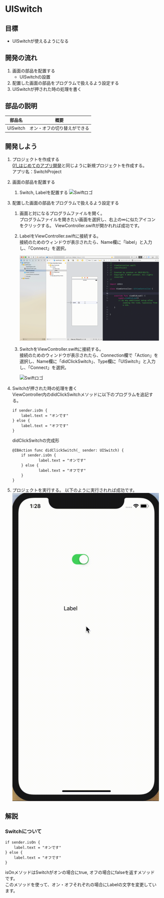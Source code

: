 # UISwitch

## 目標
- UISwitchが使えるようになる

## 開発の流れ

1. 画面の部品を配置する
	- UISwitchの設置
2. 配置した画面の部品をプログラムで扱えるよう設定する
3. UISwitchが押された時の処理を書く

## 部品の説明

|部品名|概要|
|---|---|
| UISwitch |オン・オフの切り替えができる|

## 開発しよう

1. プロジェクトを作成する  
	[01_はじめてのアプリ開発](../01_はじめてのアプリ開発.md)と同じように新規プロジェクトを作成する。  
	アプリ名：SwitchProject
	
2. 画面の部品を配置する
	1. Switch, Labelを配置する
		![Swiftロゴ](./img/place_switch.gif)

3. 配置した画面の部品をプログラムで扱えるよう設定する
	1. 画面と対になるプログラムファイルを開く。  
		プログラムファイルを開きたい画面を選択し、右上の∞に似たアイコンをクリックする。
		ViewController.swiftが開かれれば成功です。

	2. LabelをViewController.swiftに接続する。  
		接続のためのウィンドウが表示されたら、Name欄に「label」と入力し、「Connect」を選択。
		
		![Swiftロゴ](./img/connect_label.gif)

	3. SwitchをViewController.swiftに接続する。  
	接続のためのウィンドウが表示されたら、Connection欄で「Action」を選択し、Name欄に「didClickSwitch」、Type欄に「UISwitch」と入力し、「Connect」を選択。

		![Swiftロゴ](./img/connect_switch.gif)

4. Switchが押された時の処理を書く  
  ViewController内のdidClickSwitchメソッドに以下のプログラムを追記する。

	``` 
	if sender.isOn {
		label.text = "オンです"
	} else {
		label.text = "オフです"
	}
	```
  
	didClickSwitchの完成形

	```
	@IBAction func didClickSwitch(_ sender: UISwitch) {
		if sender.isOn {
				label.text = "オンです"
		} else {
				label.text = "オフです"
		}
	}
	```

5. プロジェクトを実行する。
	以下のように実行されれば成功です。
	![Swiftロゴ](./img/SwitchProject.gif)

## 解説

### Switchについて
``` 
if sender.isOn {
	label.text = "オンです"
} else {
	label.text = "オフです"
}
```

isOnメソッドはSwitchがオンの場合にtrue, オフの場合にfalseを返すメソッドです。  
このメソッドを使って、オン・オフそれぞれの場合にLabelの文字を変更しています。